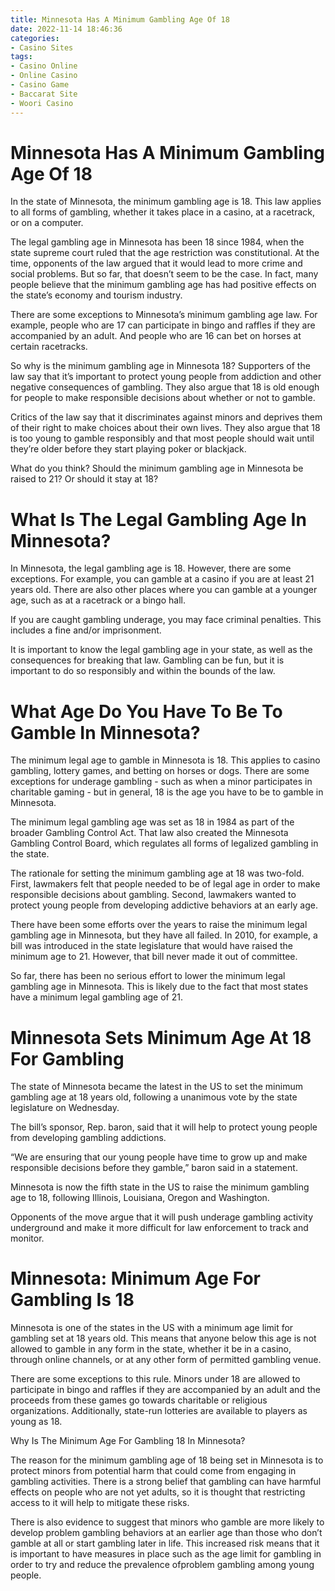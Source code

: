```yaml
---
title: Minnesota Has A Minimum Gambling Age Of 18
date: 2022-11-14 18:46:36
categories:
- Casino Sites
tags:
- Casino Online
- Online Casino
- Casino Game
- Baccarat Site
- Woori Casino
---
```



#  Minnesota Has A Minimum Gambling Age Of 18

In the state of Minnesota, the minimum gambling age is 18. This law applies to all forms of gambling, whether it takes place in a casino, at a racetrack, or on a computer.

The legal gambling age in Minnesota has been 18 since 1984, when the state supreme court ruled that the age restriction was constitutional. At the time, opponents of the law argued that it would lead to more crime and social problems. But so far, that doesn’t seem to be the case. In fact, many people believe that the minimum gambling age has had positive effects on the state’s economy and tourism industry.

There are some exceptions to Minnesota’s minimum gambling age law. For example, people who are 17 can participate in bingo and raffles if they are accompanied by an adult. And people who are 16 can bet on horses at certain racetracks.

So why is the minimum gambling age in Minnesota 18? Supporters of the law say that it’s important to protect young people from addiction and other negative consequences of gambling. They also argue that 18 is old enough for people to make responsible decisions about whether or not to gamble.

Critics of the law say that it discriminates against minors and deprives them of their right to make choices about their own lives. They also argue that 18 is too young to gamble responsibly and that most people should wait until they’re older before they start playing poker or blackjack.

What do you think? Should the minimum gambling age in Minnesota be raised to 21? Or should it stay at 18?

#  What Is The Legal Gambling Age In Minnesota?

In Minnesota, the legal gambling age is 18. However, there are some exceptions. For example, you can gamble at a casino if you are at least 21 years old. There are also other places where you can gamble at a younger age, such as at a racetrack or a bingo hall.

If you are caught gambling underage, you may face criminal penalties. This includes a fine and/or imprisonment.

It is important to know the legal gambling age in your state, as well as the consequences for breaking that law. Gambling can be fun, but it is important to do so responsibly and within the bounds of the law.

#  What Age Do You Have To Be To Gamble In Minnesota?

The minimum legal age to gamble in Minnesota is 18. This applies to casino gambling, lottery games, and betting on horses or dogs. There are some exceptions for underage gambling - such as when a minor participates in charitable gaming - but in general, 18 is the age you have to be to gamble in Minnesota.

The minimum legal gambling age was set as 18 in 1984 as part of the broader Gambling Control Act. That law also created the Minnesota Gambling Control Board, which regulates all forms of legalized gambling in the state.

The rationale for setting the minimum gambling age at 18 was two-fold. First, lawmakers felt that people needed to be of legal age in order to make responsible decisions about gambling. Second, lawmakers wanted to protect young people from developing addictive behaviors at an early age.

There have been some efforts over the years to raise the minimum legal gambling age in Minnesota, but they have all failed. In 2010, for example, a bill was introduced in the state legislature that would have raised the minimum age to 21. However, that bill never made it out of committee.

So far, there has been no serious effort to lower the minimum legal gambling age in Minnesota. This is likely due to the fact that most states have a minimum legal gambling age of 21.

#  Minnesota Sets Minimum Age At 18 For Gambling

The state of Minnesota became the latest in the US to set the minimum gambling age at 18 years old, following a unanimous vote by the state legislature on Wednesday.

The bill’s sponsor, Rep. baron, said that it will help to protect young people from developing gambling addictions.

“We are ensuring that our young people have time to grow up and make responsible decisions before they gamble,” baron said in a statement.

Minnesota is now the fifth state in the US to raise the minimum gambling age to 18, following Illinois, Louisiana, Oregon and Washington.

Opponents of the move argue that it will push underage gambling activity underground and make it more difficult for law enforcement to track and monitor.

#  Minnesota: Minimum Age For Gambling Is 18

Minnesota is one of the states in the US with a minimum age limit for gambling set at 18 years old. This means that anyone below this age is not allowed to gamble in any form in the state, whether it be in a casino, through online channels, or at any other form of permitted gambling venue.

There are some exceptions to this rule. Minors under 18 are allowed to participate in bingo and raffles if they are accompanied by an adult and the proceeds from these games go towards charitable or religious organizations. Additionally, state-run lotteries are available to players as young as 18.

Why Is The Minimum Age For Gambling 18 In Minnesota?

The reason for the minimum gambling age of 18 being set in Minnesota is to protect minors from potential harm that could come from engaging in gambling activities. There is a strong belief that gambling can have harmful effects on people who are not yet adults, so it is thought that restricting access to it will help to mitigate these risks.

There is also evidence to suggest that minors who gamble are more likely to develop problem gambling behaviors at an earlier age than those who don’t gamble at all or start gambling later in life. This increased risk means that it is important to have measures in place such as the age limit for gambling in order to try and reduce the prevalence ofproblem gambling among young people.
